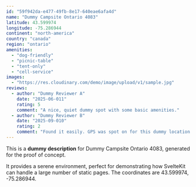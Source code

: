 ```yaml
---
id: "59f942da-e477-49fb-8e17-640eae6afa4d"
name: "Dummy Campsite Ontario 4083"
latitude: 43.599974
longitude: -75.286944
continent: "north-america"
country: "canada"
region: "ontario"
amenities:
  - "dog-friendly"
  - "picnic-table"
  - "tent-only"
  - "cell-service"
images:
  - "https://res.cloudinary.com/demo/image/upload/v1/sample.jpg"
reviews:
  - author: "Dummy Reviewer A"
    date: "2025-06-011"
    rating: 5
    comment: "A nice, quiet dummy spot with some basic amenities."
  - author: "Dummy Reviewer B"
    date: "2025-09-010"
    rating: 2
    comment: "Found it easily. GPS was spot on for this dummy location."
---
```


This is a **dummy description** for Dummy Campsite Ontario 4083, generated for the proof of concept.

It provides a serene environment, perfect for demonstrating how SvelteKit can handle a large number of static pages. The coordinates are 43.599974, -75.286944.
